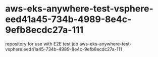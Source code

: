 # aws-eks-anywhere-test-vsphere-eed41a45-734b-4989-8e4c-9efb8ecdc27a-111
repository for use with E2E test job aws-eks-anywhere-test-vsphere:eed41a45-734b-4989-8e4c-9efb8ecdc27a-111
